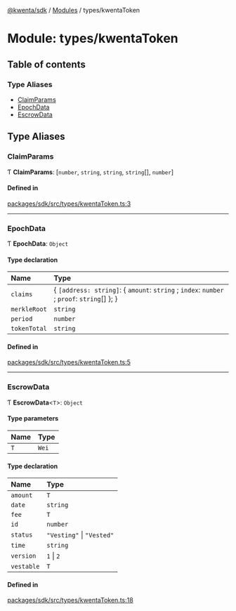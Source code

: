 [@kwenta/sdk](../README.md) / [Modules](../modules.md) / types/kwentaToken

# Module: types/kwentaToken

## Table of contents

### Type Aliases

- [ClaimParams](types_kwentaToken.md#claimparams)
- [EpochData](types_kwentaToken.md#epochdata)
- [EscrowData](types_kwentaToken.md#escrowdata)

## Type Aliases

### ClaimParams

Ƭ **ClaimParams**: [`number`, `string`, `string`, `string`[], `number`]

#### Defined in

[packages/sdk/src/types/kwentaToken.ts:3](https://github.com/Kwenta/kwenta/blob/616d9e548/packages/sdk/src/types/kwentaToken.ts#L3)

___

### EpochData

Ƭ **EpochData**: `Object`

#### Type declaration

| Name | Type |
| :------ | :------ |
| `claims` | { `[address: string]`: { `amount`: `string` ; `index`: `number` ; `proof`: `string`[]  };  } |
| `merkleRoot` | `string` |
| `period` | `number` |
| `tokenTotal` | `string` |

#### Defined in

[packages/sdk/src/types/kwentaToken.ts:5](https://github.com/Kwenta/kwenta/blob/616d9e548/packages/sdk/src/types/kwentaToken.ts#L5)

___

### EscrowData

Ƭ **EscrowData**<`T`\>: `Object`

#### Type parameters

| Name | Type |
| :------ | :------ |
| `T` | `Wei` |

#### Type declaration

| Name | Type |
| :------ | :------ |
| `amount` | `T` |
| `date` | `string` |
| `fee` | `T` |
| `id` | `number` |
| `status` | ``"Vesting"`` \| ``"Vested"`` |
| `time` | `string` |
| `version` | ``1`` \| ``2`` |
| `vestable` | `T` |

#### Defined in

[packages/sdk/src/types/kwentaToken.ts:18](https://github.com/Kwenta/kwenta/blob/616d9e548/packages/sdk/src/types/kwentaToken.ts#L18)
